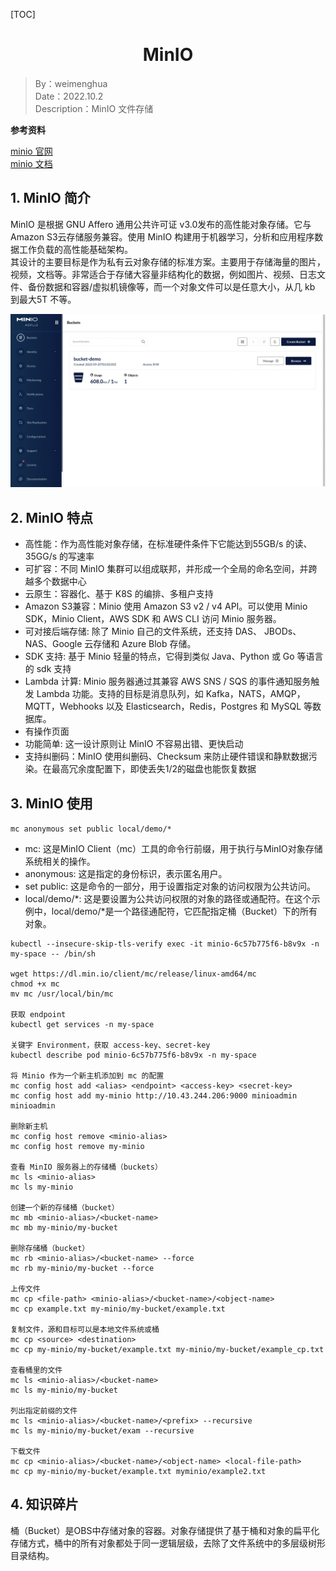[TOC]

<h1 align="center">MinIO</h1>

> By：weimenghua  
> Date：2022.10.2  
> Description：MinIO 文件存储

**参考资料**  

[minio 官网](https://min.io/)  
[minio 文档](http://docs.minio.org.cn/docs/master/minio-monitoring-guide)




## 1. MinIO 简介

MinIO 是根据 GNU Affero 通用公共许可证 v3.0发布的高性能对象存储。它与 Amazon S3云存储服务兼容。使用 MinIO 构建用于机器学习，分析和应用程序数据工作负载的高性能基础架构。  
其设计的主要目标是作为私有云对象存储的标准方案。主要用于存储海量的图片，视频，文档等。非常适合于存储大容量非结构化的数据，例如图片、视频、日志文件、备份数据和容器/虚拟机镜像等，而一个对象文件可以是任意大小，从几 kb 到最大5T 不等。

![](./img/minio.png)



## 2. MinIO 特点

- 高性能：作为高性能对象存储，在标准硬件条件下它能达到55GB/s 的读、35GG/s 的写速率
- 可扩容：不同 MinIO 集群可以组成联邦，并形成一个全局的命名空间，并跨越多个数据中心
- 云原生：容器化、基于 K8S 的编排、多租户支持
- Amazon S3兼容：Minio 使用 Amazon S3 v2 / v4 API。可以使用 Minio SDK，Minio Client，AWS SDK 和 AWS CLI 访问 Minio 服务器。
- 可对接后端存储: 除了 Minio 自己的文件系统，还支持 DAS、 JBODs、NAS、Google 云存储和 Azure Blob 存储。
- SDK 支持: 基于 Minio 轻量的特点，它得到类似 Java、Python 或 Go 等语言的 sdk 支持
- Lambda 计算: Minio 服务器通过其兼容 AWS SNS / SQS 的事件通知服务触发 Lambda 功能。支持的目标是消息队列，如 Kafka，NATS，AMQP，MQTT，Webhooks 以及 Elasticsearch，Redis，Postgres 和 MySQL 等数据库。
- 有操作页面
- 功能简单: 这一设计原则让 MinIO 不容易出错、更快启动
- 支持纠删码：MinIO 使用纠删码、Checksum 来防止硬件错误和静默数据污染。在最高冗余度配置下，即使丢失1/2的磁盘也能恢复数据



## 3. MinIO 使用

`mc anonymous set public local/demo/*`

- mc: 这是MinIO Client（mc）工具的命令行前缀，用于执行与MinIO对象存储系统相关的操作。  
- anonymous: 这是指定的身份标识，表示匿名用户。  
- set public: 这是命令的一部分，用于设置指定对象的访问权限为公共访问。
- local/demo/*: 这是要设置为公共访问权限的对象的路径或通配符。在这个示例中，local/demo/*是一个路径通配符，它匹配指定桶（Bucket）下的所有对象。

```
kubectl --insecure-skip-tls-verify exec -it minio-6c57b775f6-b8v9x -n my-space -- /bin/sh

wget https://dl.min.io/client/mc/release/linux-amd64/mc
chmod +x mc
mv mc /usr/local/bin/mc

获取 endpoint
kubectl get services -n my-space

关键字 Environment，获取 access-key、secret-key
kubectl describe pod minio-6c57b775f6-b8v9x -n my-space

将 Minio 作为一个新主机添加到 mc 的配置
mc config host add <alias> <endpoint> <access-key> <secret-key>
mc config host add my-minio http://10.43.244.206:9000 minioadmin minioadmin

删除新主机
mc config host remove <minio-alias>
mc config host remove my-minio

查看 MinIO 服务器上的存储桶（buckets）
mc ls <minio-alias>
mc ls my-minio

创建一个新的存储桶（bucket）
mc mb <minio-alias>/<bucket-name>
mc mb my-minio/my-bucket

删除存储桶（bucket）
mc rb <minio-alias>/<bucket-name> --force
mc rb my-minio/my-bucket --force

上传文件
mc cp <file-path> <minio-alias>/<bucket-name>/<object-name>
mc cp example.txt my-minio/my-bucket/example.txt

复制文件，源和目标可以是本地文件系统或桶
mc cp <source> <destination>
mc cp my-minio/my-bucket/example.txt my-minio/my-bucket/example_cp.txt

查看桶里的文件
mc ls <minio-alias>/<bucket-name>
mc ls my-minio/my-bucket

列出指定前缀的文件
mc ls <minio-alias>/<bucket-name>/<prefix> --recursive
mc ls my-minio/my-bucket/exam --recursive

下载文件
mc cp <minio-alias>/<bucket-name>/<object-name> <local-file-path>
mc cp my-minio/my-bucket/example.txt myminio/example2.txt
```



## 4. 知识碎片

桶（Bucket）是OBS中存储对象的容器。对象存储提供了基于桶和对象的扁平化存储方式，桶中的所有对象都处于同一逻辑层级，去除了文件系统中的多层级树形目录结构。 
